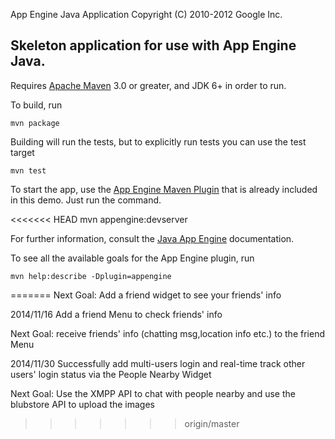 App Engine Java Application
Copyright (C) 2010-2012 Google Inc.

## Skeleton application for use with App Engine Java.

Requires [Apache Maven](http://maven.apache.org) 3.0 or greater, and JDK 6+ in order to run.

To build, run

    mvn package

Building will run the tests, but to explicitly run tests you can use the test target

    mvn test

To start the app, use the [App Engine Maven Plugin](http://code.google.com/p/appengine-maven-plugin/) that is already included in this demo.  Just run the command.

<<<<<<< HEAD
    mvn appengine:devserver

For further information, consult the [Java App Engine](https://developers.google.com/appengine/docs/java/overview) documentation.

To see all the available goals for the App Engine plugin, run

    mvn help:describe -Dplugin=appengine
=======
Next Goal:
Add a friend widget to see your friends' info

2014/11/16
Add a friend Menu to check friends' info

Next Goal:
receive friends' info (chatting msg,location info etc.) to the friend Menu

2014/11/30
Successfully add multi-users login and real-time track other users' login status via the People Nearby Widget

Next Goal:
Use the XMPP API to chat with people nearby and use the blubstore API to upload the images
>>>>>>> origin/master
